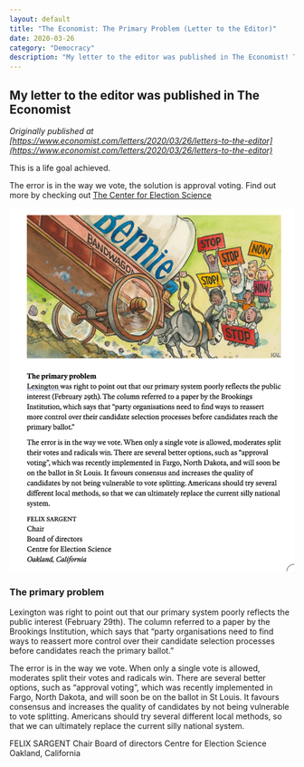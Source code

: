 ```yaml
---
layout: default
title: "The Economist: The Primary Problem (Letter to the Editor)"
date: 2020-03-26
category: "Democracy"
description: "My letter to the editor was published in The Economist! This is a life goal achieved. The error is in the way we vote, the solution is approval voting."
---
```


## My letter to the editor was published in The Economist

_Originally published at [https://www.economist.com/letters/2020/03/26/letters-to-the-editor](https://www.economist.com/letters/2020/03/26/letters-to-the-editor)_

This is a life goal achieved.

The error is in the way we vote, the solution is approval voting.
Find out more by checking out [The Center for Election Science](https://electionscience.org)

![The Economist](/components/images/economist.png)

### The primary problem

Lexington was right to point out that our primary system poorly reflects the public interest (February 29th). The column referred to a paper by the Brookings Institution, which says that “party organisations need to find ways to reassert more control over their candidate selection processes before candidates reach the primary ballot.”

The error is in the way we vote. When only a single vote is allowed, moderates split their votes and radicals win. There are several better options, such as “approval voting”, which was recently implemented in Fargo, North Dakota, and will soon be on the ballot in St Louis. It favours consensus and increases the quality of candidates by not being vulnerable to vote splitting. Americans should try several different local methods, so that we can ultimately replace the current silly national system.

FELIX SARGENT
Chair
Board of directors
Centre for Election Science
Oakland, California
